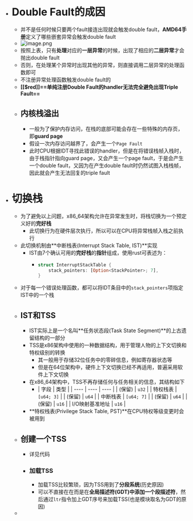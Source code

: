 - # Double Fault的成因
	- 并不是任何时候只要两个fault接连出现就会触发double fault，**AMD64手册**定义了哪些嵌套异常会触发double fault
	- ![image.png](../assets/image_1688891049780_0.png)
	- 按照上表，只有**处理**对应的**一层异常**的时候，出现了相应的**二层异常**才会抛出double fault
	- 否则，在处理某个异常时出现其他的异常，则直接调用二层异常的处理函数即可
	- 不注册异常处理函数触发double fault的
	- **[[$red]]==单纯注册Double Fault的handler无法完全避免出现Triple Fault==**
	- ## 内核栈溢出
		- 一般为了保护内存访问，在栈的底部可能会存在一些特殊的内存页，即**guard page**
		- 假设一次内存访问越界了，会产生一个``Page Fault``
		- 此时CPU根据IDT寻找此错误的handler，但是在将错误栈帧入栈时，由于栈指针指向guard page，又会产生一个page fault，于是会产生一个double fault，又因为在产生double fault时仍然试图入栈栈帧，因此就会产生无法回复的triple fault
- # 切换栈
	- 为了避免以上问题，x86_64架构允许在异常发生时，将栈切换为一个预定义好的**完好栈**
		- 此切换行为在硬件层次执行，所以可以在CPU将异常栈帧入栈之前执行
	- 此切换机制由**中断栈表(Interrupt Stack Table, IST)**实现
		- IST由7个确认可用的**完好栈**的**指针**组成，使用rust可表述为：
			- ```rust
			  struct InterruptStackTable {
			      stack_pointers: [Option<StackPointer>; 7],
			  }
			  ```
	- 对于每一个错误处理函数，都可以将IDT条目中的``stack_pointers``项指定IST中的一个栈
	- ## IST和TSS
		- IST实际上是一个名叫**任务状态段(Task State Segment)**的上古遗留结构的一部分
		- TSS是x86架构中使用的一种数据结构，用于管理人物的上下文切换和特权级别的转换
			- 其一般用于存储32位任务中的零碎信息，例如寄存器状态等
			- 但是在64位架构中，硬件上下文切换已经不再适用，普遍采用软件上下文切换
		- 在x86_64架构中，TSS不再存储任何与任务相关的信息，其结构如下
			- | 字段 | 类型 |
			  | ---- | ---- | ---- |
			  | (保留) | `u32` |
			  | 特权栈表 | `[u64; 3]` |
			  | (保留) | `u64` |
			  | 中断栈表 | `[u64; 7]` |
			  | (保留) | `u64` |
			  | (保留) | `u16` |
			  | I/O映射基准地址 | `u16` |
		- **特权栈表(Privilege Stack Table, PST)**在CPU特权等级变更时会被用到
	- ## 创建一个TSS
		- 详见代码
		- ### 加载TSS
			- 加载TSS比较繁琐，因为TSS用到了**分段系统**(历史原因)
			- 可以不直接在在而是在**全局描述符(GDT)**中添加一个**段描述符**，然后通过``ltr``指令加上GDT序号来加载TSS(也是模块取名为GDT的原因)
	-